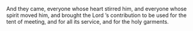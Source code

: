 And they came, everyone whose heart stirred him, and everyone whose spirit moved him, and brought the Lord ’s contribution to be used for the tent of meeting, and for all its service, and for the holy garments.
